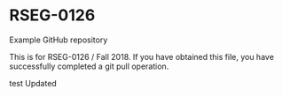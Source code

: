 # RSEG-0126
Example GitHub repository

This is for RSEG-0126 / Fall 2018. If you have obtained
this file, you have successfully completed a git pull
operation.

test
 Updated

